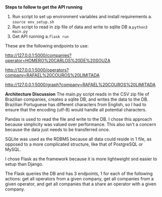 **Steps to follow to get the API running**
1. Run script to set up environment variables and install requirements
a. `source env_setup.sh`
2. Run script to read in zip file of data and write to sqlite DB 
           a.`python3 main.py`
3. Get API running
              a.`flask run`

These are the following endpoints to use:

http://127.0.0.1:5000/companies?operator=HOMERO%20CARLOS%20DE%20SOUZA

http://127.0.0.1:5000/operators?company=RAFAEL%20COUROS%20LIMITADA

http://127.0.0.1:5000/graph?company=RAFAEL%20COUROS%20LIMITADA

**Architecture Discussion**
The main.py script reads in the CSV zip file of Brazilian companies, creates a sqlite DB, 
and writes the data to the DB. Brazilian Portuguese has different characters from English, so I had to
ensure that the encoding (utf-8) would handle all potential characters.

Pandas is used to read the file and write to the DB. I chose this approach because simplicity was valued over
performance. This also isn't a concern because the data just
needs to be transferred once.

SQLite was used as the RDBMS because all data could reside in 1 file, as opposed to a more complicated structure, like that of PostgreSQL or MySQL.

I chose Flask as the framework because it is more lightweight snd easier to setup than Django.

The Flask queries the DB and has 3 endpoints, 1 for each of the following actions:
get all operators from a given company,
get all companies from a given operator,
and get all companies that a share an operator with a given company.

